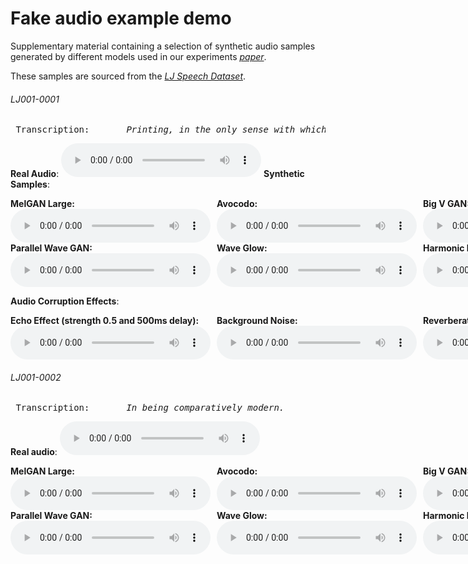 # Fake audio example demo

Supplementary material containing a selection of synthetic audio samples generated by different models used in our experiments [*paper*](https://github.com/blindconf/fingerprint/).

These samples are sourced from the [*LJ Speech Dataset*](https://keithito.com/LJ-Speech-Dataset/).

###### LJ001-0001
<pre> Transcription:       <em>Printing, in the only sense with which we are at present concerned, differs from most if not from all the arts and crafts represented in the Exhibition.</em>
</pre>
**Real Audio**:
 <audio style="width:320px" controls="controls">
	<source src="audio_clips/real_LJ001-0001" type="audio/wav" />
</audio>
**Synthetic Samples**:
<div style="display: flex; gap: 10px;">
    <div>
        <strong>MelGAN Large:</strong>
        <audio style="width:320px" controls="controls">
            <source src="audio_clips/mg_l_LJ001-0001" type="audio/wav" />
        </audio>
    </div>
    <div>
        <strong>Avocodo:</strong>
        <audio style="width:320px" controls="controls">
            <source src="audio_clips/avo_LJ001-0001" type="audio/wav" />
        </audio>
    </div>
    <div>
        <strong>Big V GAN:</strong>
        <audio style="width:320px" controls="controls">
            <source src="audio_clips/bvg_LJ001-0001" type="audio/wav" />
        </audio>
    </div>
    <div>
        <strong>HiFi GAN:</strong>
        <audio style="width:320px" controls="controls">
            <source src="audio_clips/hf_g_LJ001-0001" type="audio/wav" />
        </audio>
    </div>
    <div>
        <strong>Multi-band MelGAN:</strong>
        <audio style="width:320px" controls="controls">
            <source src="audio_clips/mb_mg_LJ001-0001" type="audio/wav" />
        </audio>
    </div>
</div>

<div style="display: flex; gap: 10px;">
    <div>
        <strong>Parallel Wave GAN:</strong>
        <audio style="width:320px" controls="controls">
            <source src="audio_clips/pwg_LJ001-0001" type="audio/wav" />
        </audio>
    </div>
    <div>
        <strong>Wave Glow:</strong>
        <audio style="width:320px" controls="controls">
            <source src="audio_clips/waveglow_LJ001-0001" type="audio/wav" />
        </audio>
    </div>
    <div>
        <strong>Harmonic Noise source Filter:</strong>
        <audio style="width:320px" controls="controls">
            <source src="audio_clips/hnsf_LJ001-0001" type="audio/wav" />
        </audio>
    </div>
    <div>
        <strong>Fast Diff:</strong>
        <audio style="width:320px" controls="controls">
            <source src="audio_clips/fastdiff_LJ001-0001" type="audio/wav" />
        </audio>
    </div>
    <div>
        <strong>Pro Diff:</strong>
        <audio style="width:320px" controls="controls">
            <source src="audio_clips/pro_diff_LJ001-0001" type="audio/wav" />
        </audio>
    </div>
</div>

**Audio Corruption Effects**:
<div style="display: flex; gap: 10px;">
    <div>
        <strong>Echo Effect (strength 0.5 and 500ms delay):</strong>
        <audio style="width:320px" controls="controls">
            <source src="audio_clips/LJ001-0001_05_100" type="audio/wav" />
        </audio>
    </div>
    <div>
        <strong>Background Noise:</strong>
        <audio style="width:320px" controls="controls">
            <source src="audio_clips/LJ001-0001_noise_20" type="audio/wav" />
        </audio>
    </div>
    <div>
        <strong>Reverberation:</strong>
        <audio style="width:320px" controls="controls">
            <source src="audio_clips/LJ001-0001_reberb_typ1" type="audio/wav" />
        </audio>
    </div>
    <div>
        <strong>MP3 Compression:</strong>
        <audio style="width:320px" controls="controls">
            <source src="audio_clips/LJ001-0001_mp3" type="audio/wav" />
        </audio>
    </div>
</div>

###### LJ001-0002
<pre> Transcription:       <em>In being comparatively modern.</em>
</pre>
**Real audio**:
 <audio style="width:320px" controls="controls">
	<source src="audio_clips/real_LJ001-0002" type="audio/wav" />
</audio>
<div style="display: flex; gap: 10px;">
    <div>
        <strong>MelGAN Large:</strong>
        <audio style="width:320px" controls="controls">
            <source src="audio_clips/mg_l_LJ001-0002" type="audio/wav" />
        </audio>
    </div>
    <div>
        <strong>Avocodo:</strong>
        <audio style="width:320px" controls="controls">
            <source src="audio_clips/avo_LJ001-0002" type="audio/wav" />
        </audio>
    </div>
    <div>
        <strong>Big V GAN:</strong>
        <audio style="width:320px" controls="controls">
            <source src="audio_clips/bvg_LJ001-0002" type="audio/wav" />
        </audio>
    </div>
    <div>
        <strong>HiFi GAN:</strong>
        <audio style="width:320px" controls="controls">
            <source src="audio_clips/hf_g_LJ001-0002" type="audio/wav" />
        </audio>
    </div>
    <div>
        <strong>Multi-band MelGAN:</strong>
        <audio style="width:320px" controls="controls">
            <source src="audio_clips/mb_mg_LJ001-0002" type="audio/wav" />
        </audio>
    </div>
</div>

<div style="display: flex; gap: 10px;">
    <div>
        <strong>Parallel Wave GAN:</strong>
        <audio style="width:320px" controls="controls">
            <source src="audio_clips/pwg_LJ001-0002" type="audio/wav" />
        </audio>
    </div>
    <div>
        <strong>Wave Glow:</strong>
        <audio style="width:320px" controls="controls">
            <source src="audio_clips/waveglow_LJ001-0002" type="audio/wav" />
        </audio>
    </div>
    <div>
        <strong>Harmonic Noise Source Filter:</strong>
        <audio style="width:320px" controls="controls">
            <source src="audio_clips/hnsf_LJ001-0002" type="audio/wav" />
        </audio>
    </div>
    <div>
        <strong>Fast Diff:</strong>
        <audio style="width:320px" controls="controls">
            <source src="audio_clips/fastdiff_LJ001-0002" type="audio/wav" />
        </audio>
    </div>
    <div>
        <strong>Pro Diff:</strong>
        <audio style="width:320px" controls="controls">
            <source src="audio_clips/pro_diff_LJ001-0002" type="audio/wav" />
        </audio>
    </div>
</div>
